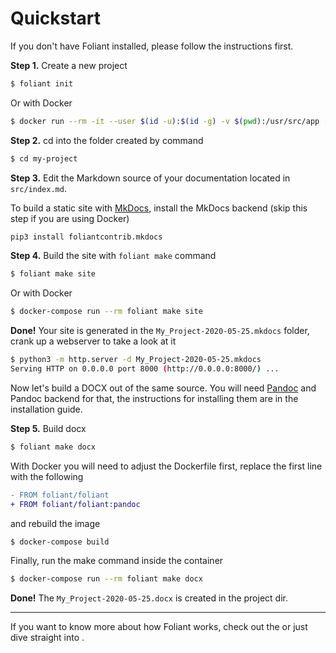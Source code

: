 # Quickstart

If you don't have Foliant installed, please follow <link src="installation.md">the instructions</link> first.

**Step 1.** Create a new project

```bash
$ foliant init
```

Or with Docker

```bash
$ docker run --rm -it --user $(id -u):$(id -g) -v $(pwd):/usr/src/app -w /usr/src/app foliant/foliant init
```

**Step 2.** cd into the folder created by command

```bash
$ cd my-project
```

**Step 3.** Edit the Markdown source of your documentation located in `src/index.md`.

To build a static site with [MkDocs](https://www.mkdocs.org/), install the <link src="backends/mkdocs.md">MkDocs backend</link> (skip this step if you are using Docker)

```bash
pip3 install foliantcontrib.mkdocs
```

**Step 4.** Build the site with `foliant make` command

```bash
$ foliant make site
```

Or with Docker

```bash
$ docker-compose run --rm foliant make site
```

**Done!** Your site is generated in the `My_Project-2020-05-25.mkdocs` folder, crank up a webserver to take a look at it

```bash
$ python3 -m http.server -d My_Project-2020-05-25.mkdocs
Serving HTTP on 0.0.0.0 port 8000 (http://0.0.0.0:8000/) ...
```

Now let's build a DOCX out of the same source. You will need [Pandoc](https://pandoc.org/) and <link src="backends/pandoc.md">Pandoc backend</link> for that, the instructions for installing them are in <link src="installation.md">the installation guide</link>.

**Step 5.** Build docx

```bash
$ foliant make docx
```

With Docker you will need to adjust the Dockerfile first, replace the first line with the following

```diff
- FROM foliant/foliant
+ FROM foliant/foliant:pandoc
```

and rebuild the image

```bash
$ docker-compose build
```

Finally, run the make command inside the container

```bash
$ docker-compose run --rm foliant make docx
```

**Done!** The `My_Project-2020-05-25.docx` is created in the project dir.

***

If you want to know more about how Foliant works, check out the <link src="architecture.md"></link> or just dive straight into <link src="tutorials/first_project.md"></link>.
